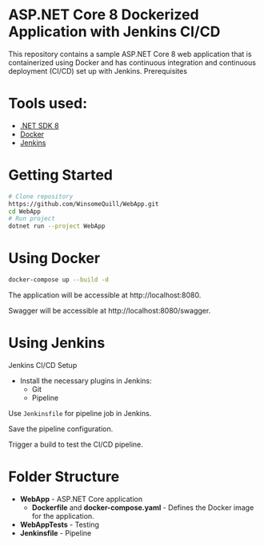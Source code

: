 # ASP.NET Core 8 Dockerized Application with Jenkins CI/CD

This repository contains a sample ASP.NET Core 8 web application that is containerized using Docker and has continuous integration and continuous deployment (CI/CD) set up with Jenkins.
Prerequisites

# Tools used:
- [.NET SDK 8](https://dotnet.microsoft.com/download)
- [Docker](https://docs.docker.com/get-docker/)
- [Jenkins](https://www.jenkins.io/download/)

# Getting Started
``` bash
# Clone repository
https://github.com/WinsomeQuill/WebApp.git
cd WebApp
# Run project
dotnet run --project WebApp
```
# Using Docker
``` bash
docker-compose up --build -d
```
The application will be accessible at http://localhost:8080.

Swagger will be accessible at http://localhost:8080/swagger.

# Using Jenkins
Jenkins CI/CD Setup

- Install the necessary plugins in Jenkins:
    - Git
    - Pipeline

Use ```Jenkinsfile``` for pipeline job in Jenkins.

Save the pipeline configuration.

Trigger a build to test the CI/CD pipeline.

# Folder Structure
- **WebApp** - ASP.NET Core application
  - **Dockerfile** and **docker-compose.yaml** - Defines the Docker image for the application.
- **WebAppTests** - Testing
- **Jenkinsfile** - Pipeline